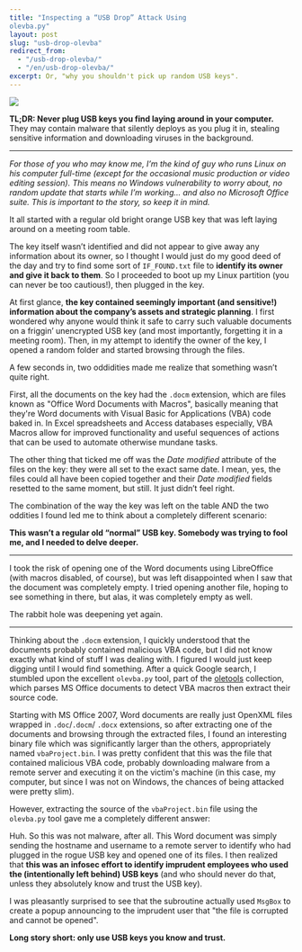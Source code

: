 ```yaml
---
title: "Inspecting a “USB Drop” Attack Using
olevba.py"
layout: post
slug: "usb-drop-olevba"
redirect_from:
  - "/usb-drop-olevba/"
  - "/en/usb-drop-olevba/"
excerpt: Or, "why you shouldn't pick up random USB keys".
---
```


![](https://cdn-images-1.medium.com/max/800/1*r8-nLE9X_-HqKsiQ3w6u1w.png)

**TL;DR: Never plug USB keys you find laying around in your computer.** They may
contain malware that silently deploys as you plug it in, stealing sensitive
information and downloading viruses in the background.

*****

*For those of you who may know me, I’m the kind of guy who runs Linux on his
computer full-time (except for the occasional music production or video editing
session). This means no Windows vulnerability to worry about, no random update
that starts while I’m working… and also no Microsoft Office suite. This is
important to the story, so keep it in mind.*

It all started with a regular old bright orange USB key that was left laying
around on a meeting room table.

The key itself wasn’t identified and did not appear to give away any information
about its owner, so I thought I would just do my good deed of the day and try to
find some sort of `IF_FOUND.txt` file to **identify its owner and give it back
to them**. So I proceeded to boot up my Linux partition (you can never be too
cautious!), then plugged in the key.

At first glance, **the key contained seemingly important (and sensitive!)
information about the company’s assets and strategic planning**. I first
wondered why anyone would think it safe to carry such valuable documents on a
friggin’ unencrypted USB key (and most importantly, forgetting it in a meeting
room). Then, in my attempt to identify the owner of the key, I opened a random
folder and started browsing through the files.

A few seconds in, two oddidities made me realize that something wasn’t quite
right.

First, all the documents on the key had the `.docm` extension, which are files
known as "Office Word Documents with Macros", basically meaning that they're
Word documents with Visual Basic for Applications (VBA) code baked in. In Excel
spreadsheets and Access databases especially, VBA Macros allow for improved
functionality and useful sequences of actions that can be used to automate
otherwise mundane tasks.

The other thing that ticked me off was the *Date modified* attribute of the
files on the key: they were all set to the exact same date. I mean, yes, the
files could all have been copied together and their *Date modified* fields
resetted to the same moment, but still. It just didn’t feel right.

The combination of the way the key was left on the table AND the two oddities I
found led me to think about a completely different scenario:

**This wasn’t a regular old “normal” USB key. Somebody was trying to fool me,
and I needed to delve deeper.**

*****

I took the risk of opening one of the Word documents using LibreOffice (with
macros disabled, of course), but was left disappointed when I saw that the
document was completely empty. I tried opening another file, hoping to see
something in there, but alas, it was completely empty as well.

The rabbit hole was deepening yet again.

*****

Thinking about the `.docm` extension, I quickly understood that the documents
probably contained malicious VBA code, but I did not know exactly what kind of
stuff I was dealing with. I figured I would just keep digging until I would find
something. After a quick Google search, I stumbled upon the excellent
`olevba.py` tool, part of the
[oletools](https://www.decalage.info/python/oletools) collection, which parses
MS Office documents to detect VBA macros then extract their source code.

Starting with MS Office 2007, Word documents are really just OpenXML files
wrapped in `.doc`/`.docm`/ `.docx` extensions, so after extracting one of the
documents and browsing through the extracted files, I found an interesting
binary file which was significantly larger than the others, appropriately named
`vbaProject.bin`. I was pretty confident that this was the file that contained
malicious VBA code, probably downloading malware from a remote server and
executing it on the victim's machine (in this case, my computer, but since I was
not on Windows, the chances of being attacked were pretty slim).

However, extracting the source of the `vbaProject.bin` file using the
`olevba.py` tool gave me a completely different answer:

<script src="https://gist.github.com/maximevaillancourt/7758699eaee9c3fbae1b1b7445588c42.js"></script>

Huh. So this was not malware, after all. This Word document was simply sending
the hostname and username to a remote server to identify who had plugged in the
rogue USB key and opened one of its files. I then realized that **this was an
infosec effort to identify imprudent employees who used the (intentionally left
behind) USB keys** (and who should never do that, unless they absolutely know
and trust the USB key).

I was pleasantly surprised to see that the subroutine actually used `MsgBox` to
create a popup announcing to the imprudent user that "the file is corrupted and
cannot be opened".

**Long story short: only use USB keys you know and trust.**
